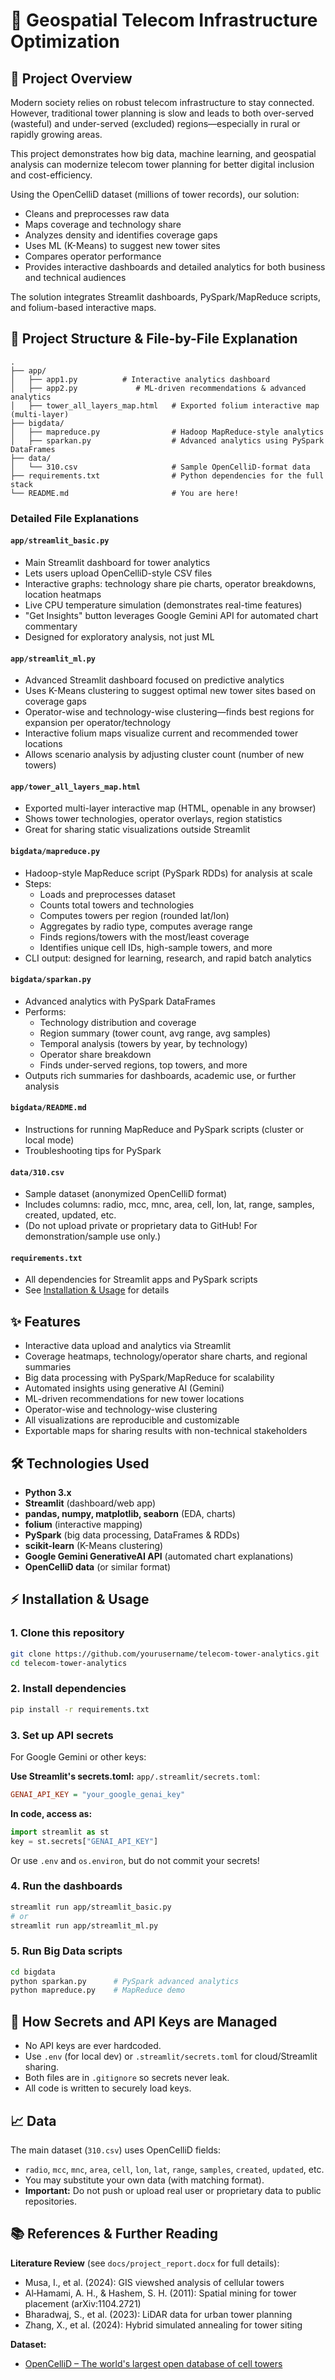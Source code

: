 # 📡 Geospatial Telecom Infrastructure Optimization

## 🚀 Project Overview

Modern society relies on robust telecom infrastructure to stay connected. However, traditional tower planning is slow and leads to both over-served (wasteful) and under-served (excluded) regions—especially in rural or rapidly growing areas.

This project demonstrates how big data, machine learning, and geospatial analysis can modernize telecom tower planning for better digital inclusion and cost-efficiency.

Using the OpenCelliD dataset (millions of tower records), our solution:
- Cleans and preprocesses raw data
- Maps coverage and technology share
- Analyzes density and identifies coverage gaps
- Uses ML (K-Means) to suggest new tower sites
- Compares operator performance
- Provides interactive dashboards and detailed analytics for both business and technical audiences

The solution integrates Streamlit dashboards, PySpark/MapReduce scripts, and folium-based interactive maps.


## 📂 Project Structure & File-by-File Explanation

```
.
├── app/
│   ├── app1.py          # Interactive analytics dashboard
│   ├── app2.py             # ML-driven recommendations & advanced analytics
│   ├── tower_all_layers_map.html   # Exported folium interactive map (multi-layer)
├── bigdata/
│   ├── mapreduce.py                # Hadoop MapReduce-style analytics
│   ├── sparkan.py                  # Advanced analytics using PySpark DataFrames
├── data/
│   └── 310.csv                     # Sample OpenCelliD-format data
├── requirements.txt                # Python dependencies for the full stack
└── README.md                       # You are here!
```

### Detailed File Explanations

#### `app/streamlit_basic.py`
- Main Streamlit dashboard for tower analytics
- Lets users upload OpenCelliD-style CSV files
- Interactive graphs: technology share pie charts, operator breakdowns, location heatmaps
- Live CPU temperature simulation (demonstrates real-time features)
- "Get Insights" button leverages Google Gemini API for automated chart commentary
- Designed for exploratory analysis, not just ML

#### `app/streamlit_ml.py`
- Advanced Streamlit dashboard focused on predictive analytics
- Uses K-Means clustering to suggest optimal new tower sites based on coverage gaps
- Operator-wise and technology-wise clustering—finds best regions for expansion per operator/technology
- Interactive folium maps visualize current and recommended tower locations
- Allows scenario analysis by adjusting cluster count (number of new towers)

#### `app/tower_all_layers_map.html`
- Exported multi-layer interactive map (HTML, openable in any browser)
- Shows tower technologies, operator overlays, region statistics
- Great for sharing static visualizations outside Streamlit

#### `bigdata/mapreduce.py`
- Hadoop-style MapReduce script (PySpark RDDs) for analysis at scale
- Steps:
  - Loads and preprocesses dataset
  - Counts total towers and technologies
  - Computes towers per region (rounded lat/lon)
  - Aggregates by radio type, computes average range
  - Finds regions/towers with the most/least coverage
  - Identifies unique cell IDs, high-sample towers, and more
- CLI output: designed for learning, research, and rapid batch analytics

#### `bigdata/sparkan.py`
- Advanced analytics with PySpark DataFrames
- Performs:
  - Technology distribution and coverage
  - Region summary (tower count, avg range, avg samples)
  - Temporal analysis (towers by year, by technology)
  - Operator share breakdown
  - Finds under-served regions, top towers, and more
- Outputs rich summaries for dashboards, academic use, or further analysis

#### `bigdata/README.md`
- Instructions for running MapReduce and PySpark scripts (cluster or local mode)
- Troubleshooting tips for PySpark

#### `data/310.csv`
- Sample dataset (anonymized OpenCelliD format)
- Includes columns: radio, mcc, mnc, area, cell, lon, lat, range, samples, created, updated, etc.
- (Do not upload private or proprietary data to GitHub! For demonstration/sample use only.)

#### `requirements.txt`
- All dependencies for Streamlit apps and PySpark scripts
- See [Installation & Usage](#installation--usage) for details

## ✨ Features

- Interactive data upload and analytics via Streamlit
- Coverage heatmaps, technology/operator share charts, and regional summaries
- Big data processing with PySpark/MapReduce for scalability
- Automated insights using generative AI (Gemini)
- ML-driven recommendations for new tower locations
- Operator-wise and technology-wise clustering
- All visualizations are reproducible and customizable
- Exportable maps for sharing results with non-technical stakeholders

## 🛠 Technologies Used

- **Python 3.x**
- **Streamlit** (dashboard/web app)
- **pandas, numpy, matplotlib, seaborn** (EDA, charts)
- **folium** (interactive mapping)
- **PySpark** (big data processing, DataFrames & RDDs)
- **scikit-learn** (K-Means clustering)
- **Google Gemini GenerativeAI API** (automated chart explanations)
- **OpenCelliD data** (or similar format)

## ⚡ Installation & Usage

### 1. Clone this repository
```bash
git clone https://github.com/yourusername/telecom-tower-analytics.git
cd telecom-tower-analytics
```

### 2. Install dependencies
```bash
pip install -r requirements.txt
```

### 3. Set up API secrets
For Google Gemini or other keys:

**Use Streamlit's secrets.toml:**
`app/.streamlit/secrets.toml`:
```ini
GENAI_API_KEY = "your_google_genai_key"
```

**In code, access as:**
```python
import streamlit as st
key = st.secrets["GENAI_API_KEY"]
```

Or use `.env` and `os.environ`, but do not commit your secrets!

### 4. Run the dashboards
```bash
streamlit run app/streamlit_basic.py
# or
streamlit run app/streamlit_ml.py
```

### 5. Run Big Data scripts
```bash
cd bigdata
python sparkan.py      # PySpark advanced analytics
python mapreduce.py    # MapReduce demo
```

## 🔑 How Secrets and API Keys are Managed

- No API keys are ever hardcoded.
- Use `.env` (for local dev) or `.streamlit/secrets.toml` for cloud/Streamlit sharing.
- Both files are in `.gitignore` so secrets never leak.
- All code is written to securely load keys.

## 📈 Data

The main dataset (`310.csv`) uses OpenCelliD fields:
- `radio`, `mcc`, `mnc`, `area`, `cell`, `lon`, `lat`, `range`, `samples`, `created`, `updated`, etc.
- You may substitute your own data (with matching format).
- **Important:** Do not push or upload real user or proprietary data to public repositories.

## 📚 References & Further Reading

**Literature Review** (see `docs/project_report.docx` for full details):
- Musa, I., et al. (2024): GIS viewshed analysis of cellular towers
- Al‑Hamami, A. H., & Hashem, S. H. (2011): Spatial mining for tower placement (arXiv:1104.2721)
- Bharadwaj, S., et al. (2023): LiDAR data for urban tower planning
- Zhang, X., et al. (2024): Hybrid simulated annealing for tower siting

**Dataset:**
- [OpenCelliD – The world's largest open database of cell towers](https://opencellid.org/)
